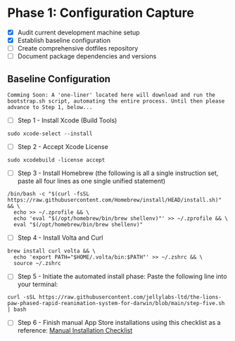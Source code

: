 Phase 1: Configuration Capture
==============================
- [x] Audit current development machine setup
- [x] Establish baseline configuration
- [ ] Create comprehensive dotfiles repository
- [ ] Document package dependencies and versions
## Baseline Configuration
```
Comming Soon: A 'one-liner' located here will download and run the bootstrap.sh script, automating the entire process. Until then please advance to Step 1, below...
```


- [ ] Step 1 - Install Xcode (Build Tools)
```
sudo xcode-select --install
```

- [ ] Step 2 - Accept Xcode License
```
sudo xcodebuild -license accept
```

- [ ] Step 3 - Install Homebrew (the following is all a single instruction set, paste all four lines as one single unified statement)
```
/bin/bash -c "$(curl -fsSL https://raw.githubusercontent.com/Homebrew/install/HEAD/install.sh)" && \
  echo >> ~/.zprofile && \
  echo 'eval "$(/opt/homebrew/bin/brew shellenv)"' >> ~/.zprofile && \
  eval "$(/opt/homebrew/bin/brew shellenv)"
```

- [ ] Step 4 - Install Volta and Curl
```
brew install curl volta && \
  echo 'export PATH="$HOME/.volta/bin:$PATH"' >> ~/.zshrc && \
  source ~/.zshrc
```

- [ ] Step 5 - Initiate the automated install phase:
Paste the following line into your terminal:
```
curl -sSL https://raw.githubusercontent.com/jellylabs-ltd/the-lions-paw-phased-rapid-reanimation-system-for-darwin/blob/main/step-five.sh | bash
```


- [ ] Step 6 - Finish manual App Store installations using this checklist as a reference:
[Manual Installation Checklist](https://github.com/jellylabs-ltd/the-lions-paw-phased-rapid-reanimation-system-for-darwin/blob/main/manual-install.md)
